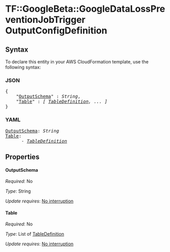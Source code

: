# TF::GoogleBeta::GoogleDataLossPreventionJobTrigger OutputConfigDefinition

## Syntax

To declare this entity in your AWS CloudFormation template, use the following syntax:

### JSON

<pre>
{
    "<a href="#outputschema" title="OutputSchema">OutputSchema</a>" : <i>String</i>,
    "<a href="#table" title="Table">Table</a>" : <i>[ <a href="tabledefinition.md">TableDefinition</a>, ... ]</i>
}
</pre>

### YAML

<pre>
<a href="#outputschema" title="OutputSchema">OutputSchema</a>: <i>String</i>
<a href="#table" title="Table">Table</a>: <i>
      - <a href="tabledefinition.md">TableDefinition</a></i>
</pre>

## Properties

#### OutputSchema

_Required_: No

_Type_: String

_Update requires_: [No interruption](https://docs.aws.amazon.com/AWSCloudFormation/latest/UserGuide/using-cfn-updating-stacks-update-behaviors.html#update-no-interrupt)

#### Table

_Required_: No

_Type_: List of <a href="tabledefinition.md">TableDefinition</a>

_Update requires_: [No interruption](https://docs.aws.amazon.com/AWSCloudFormation/latest/UserGuide/using-cfn-updating-stacks-update-behaviors.html#update-no-interrupt)

